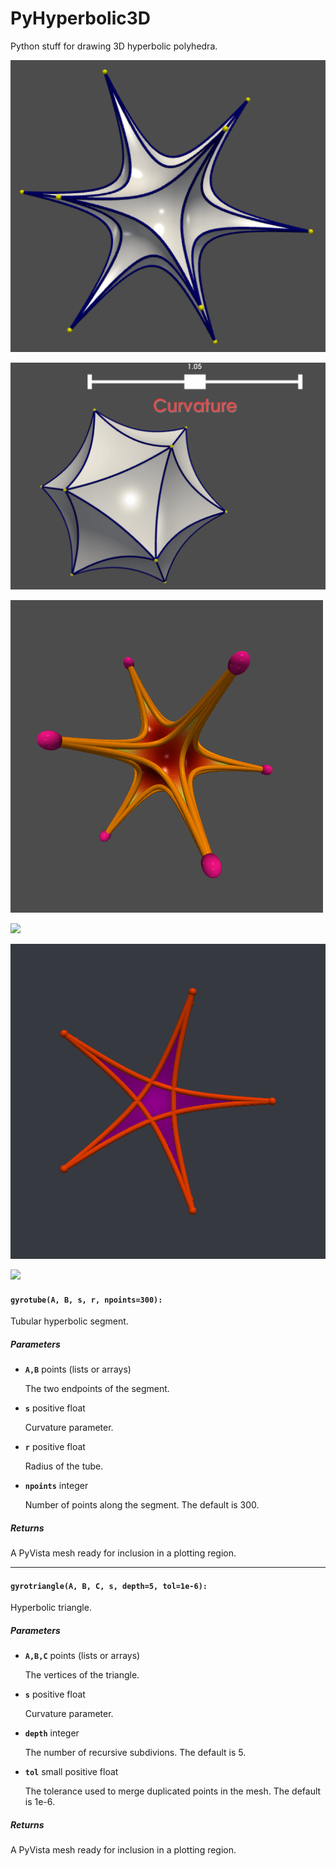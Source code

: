 # PyHyperbolic3D

Python stuff for drawing 3D hyperbolic polyhedra.

![](https://github.com/stla/PyHyperbolic3D/raw/main/examples/icosahedron.png)

![](https://github.com/stla/PyHyperbolic3D/raw/main/examples/icosahedron_slider.gif)

![](https://github.com/stla/PyHyperbolic3D/raw/main/examples/icosahedron_colored.gif)

![](https://github.com/stla/PyHyperbolic3D/raw/main/examples/BarthHyperbolicpolyhedron.gif)

![](https://github.com/stla/PyHyperbolic3D/raw/main/examples/PentagrammicPrism.gif)

![](https://github.com/stla/PyHyperbolic3D/raw/main/examples/GreatDeltoidalIcositetrahedron.gif)


#### `gyrotube(A, B, s, r, npoints=300):`

Tubular hyperbolic segment.

##### Parameters
- **`A,B`** points (lists or arrays)

  The two endpoints of the segment.

- **`s`** positive float

   Curvature parameter.
   
- **`r`** positive float

   Radius of the tube.
   
- **`npoints`** integer

   Number of points along the segment. The default is 300.

##### Returns
A PyVista mesh ready for inclusion in a plotting region.

___

#### `gyrotriangle(A, B, C, s, depth=5, tol=1e-6):`

Hyperbolic triangle.

##### Parameters
- **`A,B,C`** points (lists or arrays)

  The vertices of the triangle.

- **`s`** positive float

   Curvature parameter.
   
- **`depth`** integer

   The number of recursive subdivions. The default is 5.

- **`tol`** small positive float

   The tolerance used to merge duplicated points in the mesh.
The default is 1e-6.

##### Returns
A PyVista mesh ready for inclusion in a plotting region.


